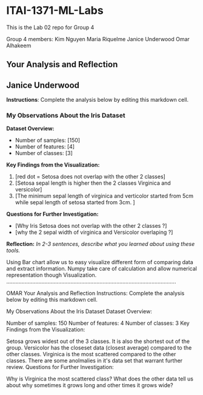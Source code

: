 # ITAI-1371-ML-Labs
This is the Lab 02 repo for Group 4

Group 4 members: Kim Nguyen Maria Riquelme Janice Underwood Omar Alhakeem

## Your Analysis and Reflection
## Janice Underwood
**Instructions**: Complete the analysis below by editing this markdown cell.

### My Observations About the Iris Dataset

**Dataset Overview:**
- Number of samples: [150]
- Number of features: [4]
- Number of classes: [3]

**Key Findings from the Visualization:**
1. [red dot = Setosa does not overlap with the other 2 classes]
2. [Setosa sepal length is higher then the 2 classes Virginica and versicolor]
3. [The minimum sepal length of virginica and verticolor started from 5cm while sepal length of setosa started from 3cm. ]

**Questions for Further Investigation:**
- [Why Iris Setosa does not overlap with the other 2 classes ?]
- [why the 2 sepal width of virginica and Versicolor overlaping ?]

**Reflection:**
*In 2-3 sentences, describe what you learned about using these tools.*

Using Bar chart allow us to easy visualize different form of comparing data and extract information. Numpy take care of calculation and allow numerical representation though Visualization.
...............................................................................................................


OMAR
Your Analysis and Reflection
Instructions: Complete the analysis below by editing this markdown cell.

My Observations About the Iris Dataset
Dataset Overview:

Number of samples: 150
Number of features: 4
Number of classes: 3
Key Findings from the Visualization:

Setosa grows widest out of the 3 classes. It is also the shortest out of the group.
Versicolor has the closeset data (closest average) compared to the other classes.
Virginica is the most scattered compared to the other classes. There are some anolmalies in it's data set that warrant further review.
Questions for Further Investigation:

Why is Virginica the most scattered class?
What does the other data tell us about why sometimes it grows long and other times it grows wide?
